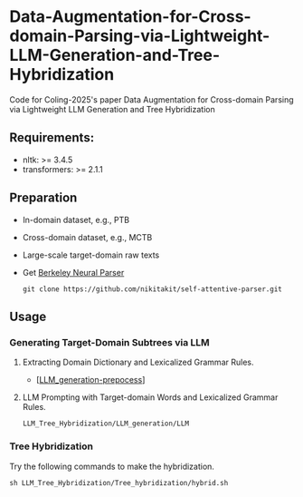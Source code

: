 # Data-Augmentation-for-Cross-domain-Parsing-via-Lightweight-LLM-Generation-and-Tree-Hybridization

Code for Coling-2025's paper Data Augmentation for Cross-domain Parsing via Lightweight LLM Generation and Tree Hybridization

## Requirements:

- nltk: >= 3.4.5
- transformers: >= 2.1.1

## Preparation

- In-domain dataset, e.g., PTB
- Cross-domain dataset, e.g., MCTB
- Large-scale target-domain raw texts
- Get [Berkeley Neural Parser](https://github.com/nikitakit/self-attentive-parser)

  ```
  git clone https://github.com/nikitakit/self-attentive-parser.git
   ```

## Usage

### Generating Target-Domain Subtrees via LLM

1. Extracting Domain Dictionary and Lexicalized Grammar Rules.

   
   - [[LLM_generation-prepocess](https://github.com/zzy0509/LLM-Tree-Hybridization/tree/main/LLM_generation/prepocess)]
   

   

2. LLM Prompting with Target-domain Words and Lexicalized Grammar Rules.

   ```
   LLM_Tree_Hybridization/LLM_generation/LLM
   ```

   

### Tree Hybridization

Try the following commands to make the hybridization.

```
sh LLM_Tree_Hybridization/Tree_hybridization/hybrid.sh
```

